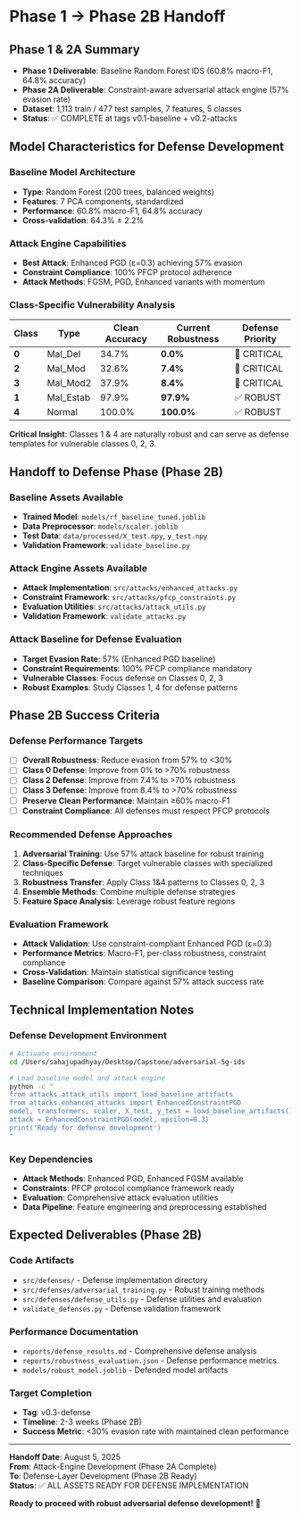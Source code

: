 # Phase 1 → Phase 2B Handoff

## Phase 1 & 2A Summary
- **Phase 1 Deliverable**: Baseline Random Forest IDS (60.8% macro-F1, 64.8% accuracy)
- **Phase 2A Deliverable**: Constraint-aware adversarial attack engine (57% evasion rate)
- **Dataset**: 1,113 train / 477 test samples, 7 features, 5 classes
- **Status**: ✅ COMPLETE at tags v0.1-baseline + v0.2-attacks

## Model Characteristics for Defense Development

### Baseline Model Architecture
- **Type**: Random Forest (200 trees, balanced weights)
- **Features**: 7 PCA components, standardized
- **Performance**: 60.8% macro-F1, 64.8% accuracy
- **Cross-validation**: 64.3% ± 2.2%

### Attack Engine Capabilities
- **Best Attack**: Enhanced PGD (ε=0.3) achieving 57% evasion
- **Constraint Compliance**: 100% PFCP protocol adherence
- **Attack Methods**: FGSM, PGD, Enhanced variants with momentum

### Class-Specific Vulnerability Analysis

| Class | Type | Clean Accuracy | Current Robustness | Defense Priority |
|-------|------|----------------|-------------------|------------------|
| **0** | Mal_Del | 34.7% | **0.0%** | 🔴 CRITICAL |
| **2** | Mal_Mod | 32.6% | **7.4%** | 🔴 CRITICAL |
| **3** | Mal_Mod2 | 37.9% | **8.4%** | 🔴 CRITICAL |
| **1** | Mal_Estab | 97.9% | **97.9%** | ✅ ROBUST |
| **4** | Normal | 100.0% | **100.0%** | ✅ ROBUST |

**Critical Insight**: Classes 1 & 4 are naturally robust and can serve as defense templates for vulnerable classes 0, 2, 3.

## Handoff to Defense Phase (Phase 2B)

### Baseline Assets Available
- **Trained Model**: `models/rf_baseline_tuned.joblib`
- **Data Preprocessor**: `models/scaler.joblib`
- **Test Data**: `data/processed/X_test.npy`, `y_test.npy`
- **Validation Framework**: `validate_baseline.py`

### Attack Engine Assets Available
- **Attack Implementation**: `src/attacks/enhanced_attacks.py`
- **Constraint Framework**: `src/attacks/pfcp_constraints.py`
- **Evaluation Utilities**: `src/attacks/attack_utils.py`
- **Validation Framework**: `validate_attacks.py`

### Attack Baseline for Defense Evaluation
- **Target Evasion Rate**: 57% (Enhanced PGD baseline)
- **Constraint Requirements**: 100% PFCP compliance mandatory
- **Vulnerable Classes**: Focus defense on Classes 0, 2, 3
- **Robust Examples**: Study Classes 1, 4 for defense patterns

## Phase 2B Success Criteria

### Defense Performance Targets
- [ ] **Overall Robustness**: Reduce evasion from 57% to <30%
- [ ] **Class 0 Defense**: Improve from 0% to >70% robustness
- [ ] **Class 2 Defense**: Improve from 7.4% to >70% robustness  
- [ ] **Class 3 Defense**: Improve from 8.4% to >70% robustness
- [ ] **Preserve Clean Performance**: Maintain ≥60% macro-F1
- [ ] **Constraint Compliance**: All defenses must respect PFCP protocols

### Recommended Defense Approaches
1. **Adversarial Training**: Use 57% attack baseline for robust training
2. **Class-Specific Defense**: Target vulnerable classes with specialized techniques
3. **Robustness Transfer**: Apply Class 1&4 patterns to Classes 0, 2, 3
4. **Ensemble Methods**: Combine multiple defense strategies
5. **Feature Space Analysis**: Leverage robust feature regions

### Evaluation Framework
- **Attack Validation**: Use constraint-compliant Enhanced PGD (ε=0.3)
- **Performance Metrics**: Macro-F1, per-class robustness, constraint compliance
- **Cross-Validation**: Maintain statistical significance testing
- **Baseline Comparison**: Compare against 57% attack success rate

## Technical Implementation Notes

### Defense Development Environment
```bash
# Activate environment
cd /Users/sahajupadhyay/Desktop/Capstone/adversarial-5g-ids

# Load baseline model and attack engine
python -c "
from attacks.attack_utils import load_baseline_artifacts
from attacks.enhanced_attacks import EnhancedConstraintPGD
model, transformers, scaler, X_test, y_test = load_baseline_artifacts()
attack = EnhancedConstraintPGD(model, epsilon=0.3)
print('Ready for defense development')
"
```

### Key Dependencies
- **Attack Methods**: Enhanced PGD, Enhanced FGSM available
- **Constraints**: PFCP protocol compliance framework ready
- **Evaluation**: Comprehensive attack evaluation utilities
- **Data Pipeline**: Feature engineering and preprocessing established

## Expected Deliverables (Phase 2B)

### Code Artifacts
- `src/defenses/` - Defense implementation directory
- `src/defenses/adversarial_training.py` - Robust training methods
- `src/defenses/defense_utils.py` - Defense utilities and evaluation
- `validate_defenses.py` - Defense validation framework

### Performance Documentation
- `reports/defense_results.md` - Comprehensive defense analysis
- `reports/robustness_evaluation.json` - Defense performance metrics
- `models/robust_model.joblib` - Defended model artifacts

### Target Completion
- **Tag**: v0.3-defense
- **Timeline**: 2-3 weeks (Phase 2B)
- **Success Metric**: <30% evasion rate with maintained clean performance

---

**Handoff Date**: August 5, 2025  
**From**: Attack-Engine Development (Phase 2A Complete)  
**To**: Defense-Layer Development (Phase 2B Ready)  
**Status**: ✅ ALL ASSETS READY FOR DEFENSE IMPLEMENTATION

**Ready to proceed with robust adversarial defense development!** 🚀
